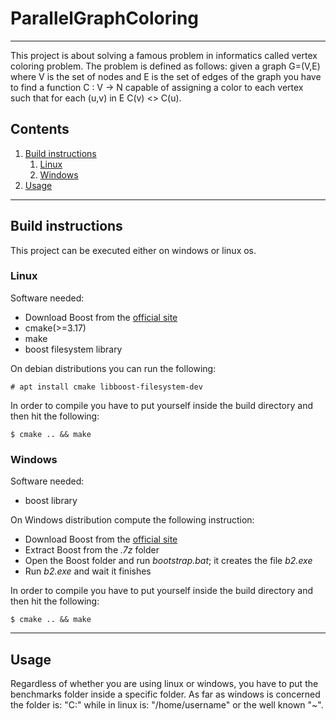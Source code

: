 # ParallelGraphColoring

---

This project is about solving a famous problem in informatics called vertex coloring problem.
The problem is defined as follows: given a graph G=(V,E) where V is the set of nodes and E is the set
of edges of the graph you have to find a function C
: V &#8594; N capable of assigning a color to each vertex
such that for each (u,v) in E C(v) <> C(u).

## Contents

1. [Build instructions](#building)
   1. [Linux](#linux_build)
   2. [Windows](#windows_build)
2. [Usage](#usage)
---
## Build instructions <a name="building"></a>
This project can be executed either on windows or linux os.


### Linux <a name="linux_build"></a>

Software needed:
- Download Boost from the [official site](https://www.boost.org/users/download/)
- cmake(>=3.17)
- make
- boost filesystem library

On debian distributions you can run the following:

```
# apt install cmake libboost-filesystem-dev
```

In order to compile you have to put yourself inside the 
build directory and then hit the following:

```
$ cmake .. && make
```
### Windows <a name="windows_build"></a>

Software needed:
- boost library

On Windows distribution compute the following instruction:
- Download Boost from the [official site](https://www.boost.org/users/download/)
- Extract Boost from the *.7z* folder
- Open the Boost folder and run *bootstrap.bat*; it creates the file *b2.exe*
- Run *b2.exe* and wait it finishes

In order to compile you have to put yourself inside the 
build directory and then hit the following:

```
$ cmake .. && make
```




---

## Usage <a name="usage"></a>

Regardless of whether you are using linux or windows, you have to put the
benchmarks folder inside a specific folder.
As far as windows is concerned 
the folder is: "C:" while in linux is: "/home/username" or
the well known "~".

